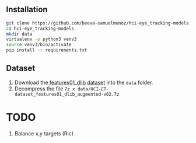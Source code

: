 
## Installation
```bash
git clone https://github.com/beeva-samuelmunoz/hci-eye_tracking-models.git
cd hci-eye_tracking-models
mkdir data
virtualenv -p python3 venv3
source venv3/bin/activate
pip install -r requirements.txt
```

## Dataset
1. Download the  [features01_dlib dataset](https://drive.google.com/open?id=0B4BwXne65MbQVld4clV4SUlWdEk) into the `data` folder.
1. Decompress the file `7z x data/HCI-ET-dataset_features01_dlib_augmented-v02.7z`


# TODO
1. Balance x,y targets (Ric)
